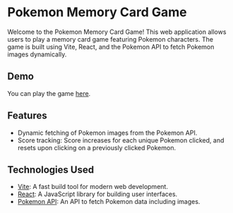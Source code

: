 # Pokemon Memory Card Game

Welcome to the Pokemon Memory Card Game! This web application allows users to play a memory card game featuring Pokemon characters. The game is built using Vite, React, and the Pokemon API to fetch Pokemon images dynamically.

## Demo
You can play the game [here](https://samuarg-memory.netlify.app/).

## Features
- Dynamic fetching of Pokemon images from the Pokemon API.
- Score tracking: Score increases for each unique Pokemon clicked, and resets upon clicking on a previously clicked Pokemon.

## Technologies Used
- [Vite](https://vitejs.dev/): A fast build tool for modern web development.
- [React](https://reactjs.org/): A JavaScript library for building user interfaces.
- [Pokemon API](https://pokeapi.co/): An API to fetch Pokemon data including images.